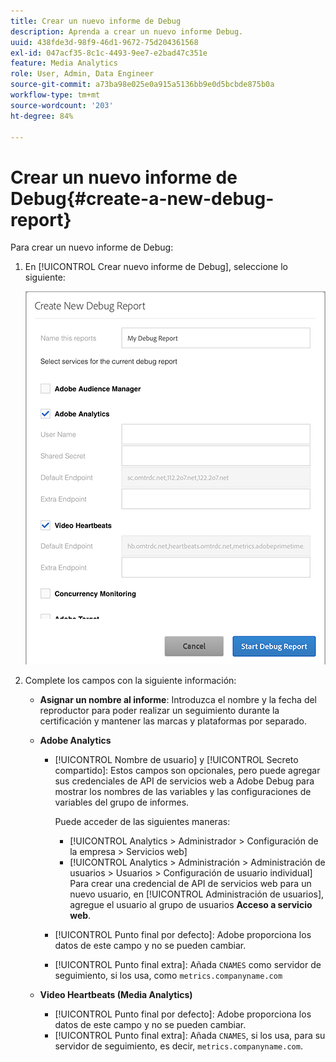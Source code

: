 ```yaml
---
title: Crear un nuevo informe de Debug
description: Aprenda a crear un nuevo informe Debug.
uuid: 438fde3d-98f9-46d1-9672-75d204361568
exl-id: 047acf35-8c1c-4493-9ee7-e2bad47c351e
feature: Media Analytics
role: User, Admin, Data Engineer
source-git-commit: a73ba98e025e0a915a5136bb9e0d5bcbde875b0a
workflow-type: tm+mt
source-wordcount: '203'
ht-degree: 84%

---
```


# Crear un nuevo informe de Debug{#create-a-new-debug-report}

Para crear un nuevo informe de Debug:

1. En [!UICONTROL Crear nuevo informe de Debug], seleccione lo siguiente:

   ![](assets/create-new-debug-report.png)

1. Complete los campos con la siguiente información:

   * **Asignar un nombre al informe**: Introduzca el nombre y la fecha del reproductor para poder realizar un seguimiento durante la certificación y mantener las marcas y plataformas por separado.
   * **Adobe Analytics**

      * [!UICONTROL Nombre de usuario] y [!UICONTROL Secreto compartido]: Estos campos son opcionales, pero puede agregar sus credenciales de API de servicios web a Adobe Debug para mostrar los nombres de las variables y las configuraciones de variables del grupo de informes.

        Puede acceder de las siguientes maneras:

         * [!UICONTROL Analytics > Administrador > Configuración de la empresa > Servicios web]
         * [!UICONTROL Analytics > Administración > Administración de usuarios > Usuarios > Configuración de usuario individual] Para crear una credencial de API de servicios web para un nuevo usuario, en [!UICONTROL Administración de usuarios], agregue el usuario al grupo de usuarios **Acceso a servicio web**.

      * [!UICONTROL Punto final por defecto]: Adobe proporciona los datos de este campo y no se pueden cambiar.
      * [!UICONTROL Punto final extra]: Añada `CNAMES` como servidor de seguimiento, si los usa, como `metrics.companyname.com`

   * **Video Heartbeats (Media Analytics)**

      * [!UICONTROL Punto final por defecto]: Adobe proporciona los datos de este campo y no se pueden cambiar.
      * [!UICONTROL Punto final extra]: Añada `CNAMES`, si los usa, para su servidor de seguimiento, es decir, `metrics.companyname.com`.
